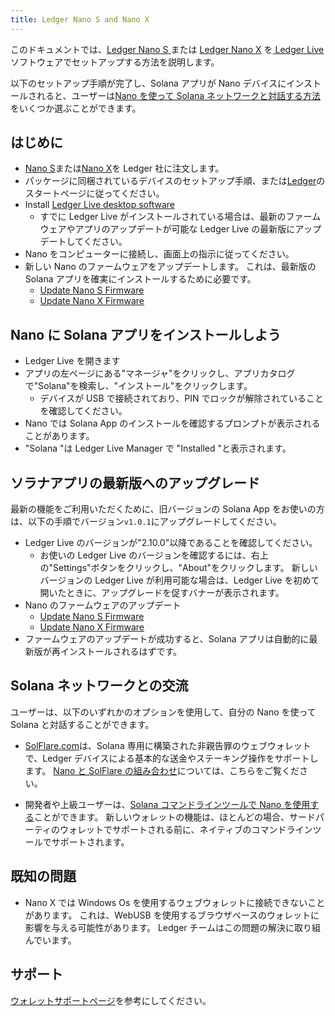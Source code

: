 ```yaml
---
title: Ledger Nano S and Nano X
---
```


このドキュメントでは、[Ledger Nano S ](https://shop.ledger.com/products/ledger-nano-s)または [Ledger Nano X](https://shop.ledger.com/pages/ledger-nano-x) を[ Ledger Live](https://www.ledger.com/ledger-live) ソフトウェアでセットアップする方法を説明します。

以下のセットアップ手順が完了し、Solana アプリが Nano デバイスにインストールされると、ユーザーは[Nano を使って Solana ネットワークと対話する方法](#interact-with-the-solana-network)をいくつか選ぶことができます。

## はじめに

- [Nano S](https://shop.ledger.com/products/ledger-nano-s)または[Nano X](https://shop.ledger.com/pages/ledger-nano-x)を Ledger 社に注文します。
- パッケージに同梱されているデバイスのセットアップ手順、または[Ledger](https://www.ledger.com/start/)のスタートページに従ってください。
- Install [Ledger Live desktop software](https://www.ledger.com/ledger-live/)
  - すでに Ledger Live がインストールされている場合は、最新のファームウェアやアプリのアップデートが可能な Ledger Live の最新版にアップデートしてください。
- Nano をコンピューターに接続し、画面上の指示に従ってください。
- 新しい Nano のファームウェアをアップデートします。 これは、最新版の Solana アプリを確実にインストールするために必要です。
  - [Update Nano S Firmware](https://support.ledger.com/hc/en-us/articles/360002731113-Update-Ledger-Nano-S-firmware)
  - [Update Nano X Firmware](https://support.ledger.com/hc/en-us/articles/360013349800)

## Nano に Solana アプリをインストールしよう

- Ledger Live を開きます
- アプリの左ページにある"マネージャ"をクリックし、アプリカタログで"Solana"を検索し、"インストール"をクリックします。
  - デバイスが USB で接続されており、PIN でロックが解除されていることを確認してください。
- Nano では Solana App のインストールを確認するプロンプトが表示されることがあります。
- "Solana "は Ledger Live Manager で "Installed "と表示されます。

## ソラナアプリの最新版へのアップグレード

最新の機能をご利用いただくために、旧バージョンの Solana App をお使いの方は、以下の手順でバージョン`v1.0.1`にアップグレードしてください。

- Ledger Live のバージョンが"2.10.0"以降であることを確認してください。
  - お使いの Ledger Live のバージョンを確認するには、右上の"Settings"ボタンをクリックし、"About"をクリックします。 新しいバージョンの Ledger Live が利用可能な場合は、Ledger Live を初めて開いたときに、アップグレードを促すバナーが表示されます。
- Nano のファームウェアのアップデート
  - [Update Nano S Firmware](https://support.ledger.com/hc/en-us/articles/360002731113-Update-Ledger-Nano-S-firmware)
  - [Update Nano X Firmware](https://support.ledger.com/hc/en-us/articles/360013349800)
- ファームウェアのアップデートが成功すると、Solana アプリは自動的に最新版が再インストールされるはずです。

## Solana ネットワークとの交流

ユーザーは、以下のいずれかのオプションを使用して、自分の Nano を使って Solana と対話することができます。

- [SolFlare.com](https://solflare.com/)は、Solana 専用に構築された非親告罪のウェブウォレットで、Ledger デバイスによる基本的な送金やステーキング操作をサポートします。 [Nano と SolFlare の組み合わせ](solflare.md)については、こちらをご覧ください。

- 開発者や上級ユーザーは、[Solana コマンドラインツールで Nano を使用する](hardware-wallets/ledger.md)ことができます。 新しいウォレットの機能は、ほとんどの場合、サードパーティのウォレットでサポートされる前に、ネイティブのコマンドラインツールでサポートされます。

## 既知の問題

- Nano X では Windows Os を使用するウェブウォレットに接続できないことがあります。 これは、WebUSB を使用するブラウザベースのウォレットに影響を与える可能性があります。 Ledger チームはこの問題の解決に取り組んでいます。

## サポート

[ウォレットサポートページ](support.md)を参考にしてください。
